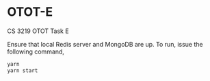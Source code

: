 # OTOT-E

CS 3219 OTOT Task E

Ensure that local Redis server and MongoDB are up. To run, issue the following command,

```bash
yarn
yarn start
```
